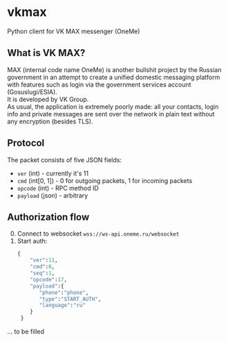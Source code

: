 # vkmax
Python client for VK MAX messenger (OneMe)

## What is VK MAX?
MAX (internal code name OneMe) is another bullshit project by the Russian government in an attempt to create a unified domestic messaging platform with features such as login via the government services account (Gosuslugi/ESIA).  
It is developed by VK Group.  
As usual, the application is extremely poorly made: all your contacts, login info and private messages are sent over the network in plain text without any encryption (besides TLS).

## Protocol
The packet consists of five JSON fields:
* `ver` (int) - currently it's 11
* `cmd` (int[0, 1]) - 0 for outgoing packets, 1 for incoming packets
* `opcode` (int) - RPC method ID
* `payload` (json) - arbitrary

## Authorization flow
0. Connect to websocket `wss://ws-api.oneme.ru/websocket`
1. Start auth:
   ```python
   {
       "ver":11,
       "cmd":0,
       "seq":1,
       "opcode":17,
       "payload":{
          "phone":"phone",
          "type":"START_AUTH",
          "language":"ru"
       }
    }
   ```
... to be filled
